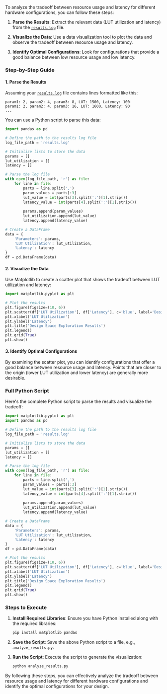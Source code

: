 To analyze the tradeoff between resource usage and latency for different hardware configurations, you can follow these steps:

1. **Parse the Results**:
   Extract the relevant data (LUT utilization and latency) from the [`results.log`](command:_github.copilot.openSymbolFromReferences?%5B%22results.log%22%2C%5B%7B%22uri%22%3A%7B%22%24mid%22%3A1%2C%22fsPath%22%3A%22%2Fhome%2Fjielei%2FProjects%2FUTS%2FautoDSE%2Freadme.md%22%2C%22external%22%3A%22file%3A%2F%2F%2Fhome%2Fjielei%2FProjects%2FUTS%2FautoDSE%2Freadme.md%22%2C%22path%22%3A%22%2Fhome%2Fjielei%2FProjects%2FUTS%2FautoDSE%2Freadme.md%22%2C%22scheme%22%3A%22file%22%7D%2C%22pos%22%3A%7B%22line%22%3A59%2C%22character%22%3A4%7D%7D%5D%5D "Go to definition") file.

2. **Visualize the Data**:
   Use a data visualization tool to plot the data and observe the tradeoff between resource usage and latency.

3. **Identify Optimal Configurations**:
   Look for configurations that provide a good balance between low resource usage and low latency.

### Step-by-Step Guide

#### 1. Parse the Results

Assuming your [`results.log`](command:_github.copilot.openSymbolFromReferences?%5B%22results.log%22%2C%5B%7B%22uri%22%3A%7B%22%24mid%22%3A1%2C%22fsPath%22%3A%22%2Fhome%2Fjielei%2FProjects%2FUTS%2FautoDSE%2Freadme.md%22%2C%22external%22%3A%22file%3A%2F%2F%2Fhome%2Fjielei%2FProjects%2FUTS%2FautoDSE%2Freadme.md%22%2C%22path%22%3A%22%2Fhome%2Fjielei%2FProjects%2FUTS%2FautoDSE%2Freadme.md%22%2C%22scheme%22%3A%22file%22%7D%2C%22pos%22%3A%7B%22line%22%3A59%2C%22character%22%3A4%7D%7D%5D%5D "Go to definition") file contains lines formatted like this:
```
param1: 2, param2: 4, param3: 8, LUT: 1500, Latency: 100
param1: 2, param2: 4, param3: 16, LUT: 1600, Latency: 90
...
```

You can use a Python script to parse this data:

```python
import pandas as pd

# Define the path to the results log file
log_file_path = 'results.log'

# Initialize lists to store the data
params = []
lut_utilization = []
latency = []

# Parse the log file
with open(log_file_path, 'r') as file:
    for line in file:
        parts = line.split(',')
        param_values = parts[:3]
        lut_value = int(parts[3].split(':')[1].strip())
        latency_value = int(parts[4].split(':')[1].strip())
        
        params.append(param_values)
        lut_utilization.append(lut_value)
        latency.append(latency_value)

# Create a DataFrame
data = {
    'Parameters': params,
    'LUT Utilization': lut_utilization,
    'Latency': latency
}
df = pd.DataFrame(data)
```

#### 2. Visualize the Data

Use Matplotlib to create a scatter plot that shows the tradeoff between LUT utilization and latency:

```python
import matplotlib.pyplot as plt

# Plot the results
plt.figure(figsize=(10, 6))
plt.scatter(df['LUT Utilization'], df['Latency'], c='blue', label='Design Points')
plt.xlabel('LUT Utilization')
plt.ylabel('Latency')
plt.title('Design Space Exploration Results')
plt.legend()
plt.grid(True)
plt.show()
```

#### 3. Identify Optimal Configurations

By examining the scatter plot, you can identify configurations that offer a good balance between resource usage and latency. Points that are closer to the origin (lower LUT utilization and lower latency) are generally more desirable.

### Full Python Script

Here's the complete Python script to parse the results and visualize the tradeoff:

```python
import matplotlib.pyplot as plt
import pandas as pd

# Define the path to the results log file
log_file_path = 'results.log'

# Initialize lists to store the data
params = []
lut_utilization = []
latency = []

# Parse the log file
with open(log_file_path, 'r') as file:
    for line in file:
        parts = line.split(',')
        param_values = parts[:3]
        lut_value = int(parts[3].split(':')[1].strip())
        latency_value = int(parts[4].split(':')[1].strip())
        
        params.append(param_values)
        lut_utilization.append(lut_value)
        latency.append(latency_value)

# Create a DataFrame
data = {
    'Parameters': params,
    'LUT Utilization': lut_utilization,
    'Latency': latency
}
df = pd.DataFrame(data)

# Plot the results
plt.figure(figsize=(10, 6))
plt.scatter(df['LUT Utilization'], df['Latency'], c='blue', label='Design Points')
plt.xlabel('LUT Utilization')
plt.ylabel('Latency')
plt.title('Design Space Exploration Results')
plt.legend()
plt.grid(True)
plt.show()
```

### Steps to Execute

1. **Install Required Libraries**:
   Ensure you have Python installed along with the required libraries:
   ```sh
   pip install matplotlib pandas
   ```

2. **Save the Script**:
   Save the above Python script to a file, e.g., `analyze_results.py`.

3. **Run the Script**:
   Execute the script to generate the visualization:
   ```sh
   python analyze_results.py
   ```

By following these steps, you can effectively analyze the tradeoff between resource usage and latency for different hardware configurations and identify the optimal configurations for your design.